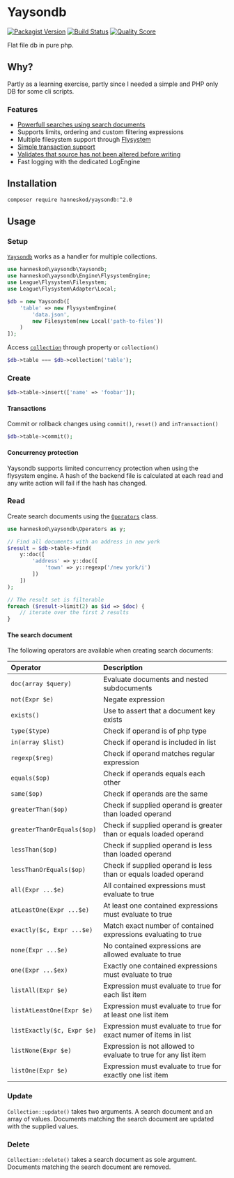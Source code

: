 # Yaysondb

[![Packagist Version](https://img.shields.io/packagist/v/hanneskod/yaysondb.svg?style=flat-square)](https://packagist.org/packages/hanneskod/yaysondb)
[![Build Status](https://img.shields.io/travis/hanneskod/yaysondb/master.svg?style=flat-square)](https://travis-ci.org/hanneskod/yaysondb)
[![Quality Score](https://img.shields.io/scrutinizer/g/hanneskod/yaysondb.svg?style=flat-square)](https://scrutinizer-ci.com/g/hanneskod/yaysondb)

Flat file db in pure php.

Why?
----
Partly as a learning exercise, partly since I needed a simple and PHP only DB
for some cli scripts.

### Features

 * [Powerfull searches using search documents](#the-search-document)
 * Supports limits, ordering and custom filtering expressions
 * Multiple filesystem support through [Flysystem](https://flysystem.thephpleague.com)
 * [Simple transaction support](#transactions)
 * [Validates that source has not been altered before writing](#concurrency-protection)
 * Fast logging with the dedicated LogEngine

Installation
------------
```bash
composer require hanneskod/yaysondb:^2.0
```

Usage
-----

### Setup

[`Yaysondb`](/src/Yaysondb.php) works as a handler for multiple collections.

```php
use hanneskod\yaysondb\Yaysondb;
use hanneskod\yaysondb\Engine\FlysystemEngine;
use League\Flysystem\Filesystem;
use League\Flysystem\Adapter\Local;

$db = new Yaysondb([
    'table' => new FlysystemEngine(
        'data.json',
        new Filesystem(new Local('path-to-files'))
    )
]);
```

Access [`collection`](/src/CollectionInterface.php) through property or
`collection()`

```php
$db->table === $db->collection('table');
```

### Create

```php
$db->table->insert(['name' => 'foobar']);
```

#### Transactions

Commit or rollback changes using `commit()`, `reset()` and `inTransaction()`

```php
$db->table->commit();
```

#### Concurrency protection

Yaysondb supports limited concurrency protection when using the flysystem engine.
A hash of the backend file is calculated at each read and any write action will
fail if the hash has changed.

### Read

Create search documents using the [`Operators`](/src/Operators.php) class.

```php
use hanneskod\yaysondb\Operators as y;

// Find all documents with an address in new york
$result = $db->table->find(
    y::doc([
        'address' => y::doc([
            'town' => y::regexp('/new york/i')
        ])
    ])
);

// The result set is filterable
foreach ($result->limit(2) as $id => $doc) {
    // iterate over the first 2 results
}
```

#### The search document

The following operators are available when creating search documents:

Operator                   | Description
:------------------------- | :--------------------------------------------------------------
`doc(array $query)`        | Evaluate documents and nested subdocuments
`not(Expr $e)`             | Negate expression
`exists()`                 | Use to assert that a document key exists
`type($type)`              | Check if operand is of php type
`in(array $list)`          | Check if operand is included in list
`regexp($reg)`             | Check if operand matches regular expression
`equals($op)`              | Check if operands equals each other
`same($op)`                | Check if operands are the same
`greaterThan($op)`         | Check if supplied operand is greater than loaded operand
`greaterThanOrEquals($op)` | Check if supplied operand is greater than or equals loaded operand
`lessThan($op)`            | Check if supplied operand is less than loaded operand
`lessThanOrEquals($op)`    | Check if supplied operand is less than or equals loaded operand
`all(Expr ...$e)`          | All contained expressions must evaluate to true
`atLeastOne(Expr ...$e)`   | At least one contained expressions must evaluate to true
`exactly($c, Expr ...$e)`  | Match exact number of contained expressions evaluating to true
`none(Expr ...$e)`         | No contained expressions are allowed evaluate to true
`one(Expr ...$ex)`         | Exactly one contained expressions must evaluate to true
`listAll(Expr $e)`         | Expression must evaluate to true for each list item
`listAtLeastOne(Expr $e)`  | Expression must evaluate to true for at least one list item
`listExactly($c, Expr $e)` | Expression must evaluate to true for exact numer of items in list
`listNone(Expr $e)`        | Expression is not allowed to evaluate to true for any list item
`listOne(Expr $e)`         | Expression must evaluate to true for exactly one list item

### Update

`Collection::update()` takes two arguments. A search document and an array
of values. Documents matching the search document are updated with the supplied
values.

### Delete

`Collection::delete()` takes a search document as sole argument. Documents
matching the search document are removed.
